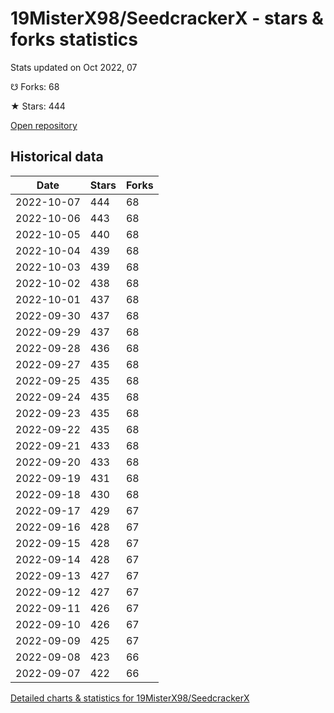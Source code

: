 # 19MisterX98/SeedcrackerX - stars & forks statistics

Stats updated on Oct 2022, 07

☋ Forks: 68

★ Stars: 444

[Open repository](https://github.com/19MisterX98/SeedcrackerX)

## Historical data
| Date | Stars | Forks |
|------|-------|-------|
| 2022-10-07 | 444 | 68 | 
| 2022-10-06 | 443 | 68 | 
| 2022-10-05 | 440 | 68 | 
| 2022-10-04 | 439 | 68 | 
| 2022-10-03 | 439 | 68 | 
| 2022-10-02 | 438 | 68 | 
| 2022-10-01 | 437 | 68 | 
| 2022-09-30 | 437 | 68 | 
| 2022-09-29 | 437 | 68 | 
| 2022-09-28 | 436 | 68 | 
| 2022-09-27 | 435 | 68 | 
| 2022-09-25 | 435 | 68 | 
| 2022-09-24 | 435 | 68 | 
| 2022-09-23 | 435 | 68 | 
| 2022-09-22 | 435 | 68 | 
| 2022-09-21 | 433 | 68 | 
| 2022-09-20 | 433 | 68 | 
| 2022-09-19 | 431 | 68 | 
| 2022-09-18 | 430 | 68 | 
| 2022-09-17 | 429 | 67 | 
| 2022-09-16 | 428 | 67 | 
| 2022-09-15 | 428 | 67 | 
| 2022-09-14 | 428 | 67 | 
| 2022-09-13 | 427 | 67 | 
| 2022-09-12 | 427 | 67 | 
| 2022-09-11 | 426 | 67 | 
| 2022-09-10 | 426 | 67 | 
| 2022-09-09 | 425 | 67 | 
| 2022-09-08 | 423 | 66 | 
| 2022-09-07 | 422 | 66 | 


[Detailed charts & statistics for 19MisterX98/SeedcrackerX](https://reviewgithub.com/rep/19MisterX98/SeedcrackerX)
